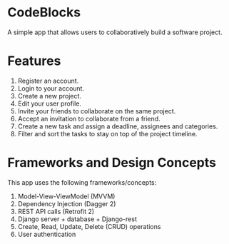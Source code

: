 # CodeBlocks
A simple app that allows users to collaboratively build a software project.

# Features
1. Register an account.
2. Login to your account.
3. Create a new project.
4. Edit your user profile.
5. Invite your friends to collaborate on the same project.
6. Accept an invitation to collaborate from a friend.
7. Create a new task and assign a deadline, assignees and categories.
8. Filter and sort the tasks to stay on top of the project timeline.

# Frameworks and Design Concepts
This app uses the following frameworks/concepts:
1. Model-View-ViewModel (MVVM)
2. Dependency Injection (Dagger 2)
3. REST API calls (Retrofit 2)
4. Django server + database + Django-rest
5. Create, Read, Update, Delete (CRUD) operations
6. User authentication
